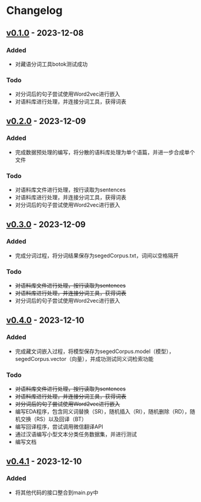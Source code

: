 # Changelog

## [v0.1.0](https://github.com/Hana61/TibetanEDA/releases/tag/v0.1.0) - 2023-12-08

### Added

* 对藏语分词工具botok测试成功

### Todo

* 对分词后的句子尝试使用Word2vec进行嵌入
* 对语料库进行处理，并连接分词工具，获得词表

## [v0.2.0](https://github.com/Hana61/TibetanEDA/releases/tag/v0.2.0) - 2023-12-09

### Added

* 完成数据预处理的编写，将分散的语料库处理为单个语篇，并进一步合成单个文件

### Todo

* 对语料库文件进行处理，按行读取为sentences
* 对语料库进行处理，并连接分词工具，获得词表
* 对分词后的句子尝试使用Word2vec进行嵌入

## [v0.3.0](https://github.com/Hana61/TibetanEDA/releases/tag/v0.3.0) - 2023-12-09

### Added

* 完成分词过程，将分词结果保存为segedCorpus.txt，词间以空格隔开

### Todo

* ~~对语料库文件进行处理，按行读取为sentences~~
* ~~对语料库进行处理，并连接分词工具，获得词表~~
* 对分词后的句子尝试使用Word2vec进行嵌入

## [v0.4.0](https://github.com/Hana61/TibetanEDA/releases/tag/v0.4.0) - 2023-12-10

### Added

* 完成藏文词嵌入过程，将模型保存为segedCorpus.model（模型），segedCorpus.vector（向量），并成功测试同义词检索功能

### Todo

* ~~对语料库文件进行处理，按行读取为sentences~~
* ~~对语料库进行处理，并连接分词工具，获得词表~~
* ~~对分词后的句子尝试使用Word2vec进行嵌入~~
* 编写EDA程序，包含同义词替换（SR），随机插入（RI），随机删除（RD），随机交换（RS）以及回译（BT）
* 编写回译程序，尝试调用微信翻译API
* 通过汉语编写小型文本分类任务数据集，并进行测试
* 编写文档

## [v0.4.1](https://github.com/Hana61/TibetanEDA/releases/tag/v0.4.1) - 2023-12-10

### Added

* 将其他代码的接口整合到main.py中
